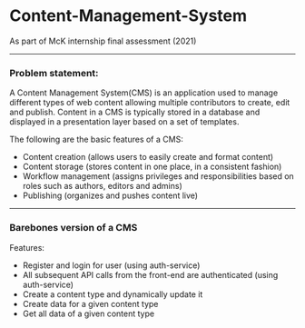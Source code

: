 # Content-Management-System

As part of McK internship final assessment (2021)

---

### Problem statement:

A Content Management System(CMS) is an application used to manage different types of web content allowing multiple contributors to create, edit and publish. Content in a CMS is typically stored in a database and displayed in a presentation layer based on a set of templates.

The following are the basic features of a CMS:

- Content creation (allows users to easily create and format content)
- Content storage (stores content in one place, in a consistent fashion)
- Workflow management (assigns privileges and responsibilities based on roles such as authors, editors and admins)
- Publishing (organizes and pushes content live)

---

### Barebones version of a CMS

Features:

- Register and login for user (using auth-service)
- All subsequent API calls from the front-end are authenticated (using auth-service)
- Create a content type and dynamically update it
- Create data for a given content type
- Get all data of a given content type
